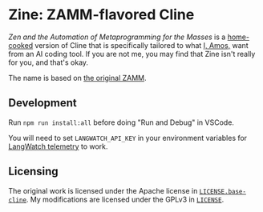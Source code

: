# Zine: ZAMM-flavored Cline

*Zen and the Automation of Metaprogramming for the Masses* is a [home-cooked](https://www.robinsloan.com/notes/home-cooked-app/) version of Cline that is specifically tailored to what [I, Amos,](https://zamm.dev/) want from an AI coding tool. If you are not me, you may find that Zine isn't really for you, and that's okay.

The name is based on [the original ZAMM](https://en.wikipedia.org/wiki/Zen_and_the_Art_of_Motorcycle_Maintenance).

## Development

Run `npm run install:all` before doing "Run and Debug" in VSCode.

You will need to set `LANGWATCH_API_KEY` in your environment variables for [LangWatch telemetry](https://app.langwatch.ai) to work.

## Licensing

The original work is licensed under the Apache license in [`LICENSE.base-cline`](./LICENSE.base-cline). My modifications are licensed under the GPLv3 in [`LICENSE`](./LICENSE).
